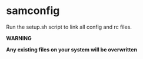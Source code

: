 # samconfig

Run the setup.sh script to link all config and rc files.

**WARNING**

**Any existing files on your system will be overwritten**
